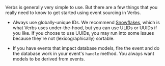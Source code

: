 Verbs is generally very simple to use. But there are a few things that you really need to know to
get started using event sourcing in Verbs.

- Always use globally-unique IDs. We recommend [Snowflakes](https://github.com/glhd/bits), which is
  what Verbs uses under-the-hood, but you can use ULIDs or UUIDs if you like. If you choose to use
  UUIDs, you may run into some issues because they're not (lexicographically) sortable.

- If you have events that impact database models, fire the event and do the database work in your
  event's `handle` method. You always want models to be derived from events.
